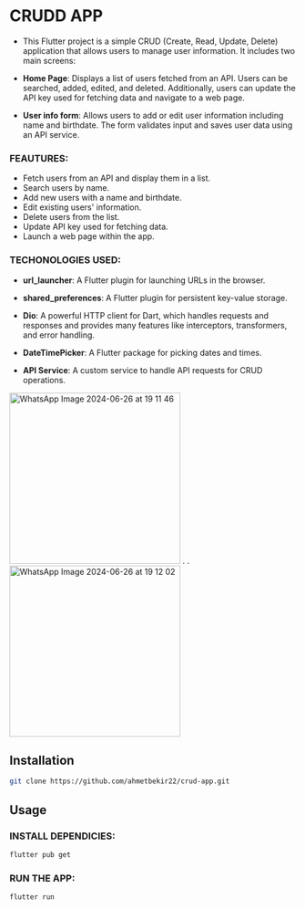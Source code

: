 # CRUDD APP
- This Flutter project is a simple CRUD (Create, Read, Update, Delete) application that allows users to manage user information. It includes two main screens:

- **Home Page**: Displays a list of users fetched from an API. Users can be searched, added, edited, and deleted. Additionally, users can update the API key used for fetching data and navigate to a web page.

 - **User info form**: Allows users to add or edit user information including name and birthdate. The form validates input and saves user data using an API service.

 
### FEAUTURES:
- Fetch users from an API and display them in a list.
- Search users by name.
- Add new users with a name and birthdate.
- Edit existing users' information.
- Delete users from the list.
- Update API key used for fetching data.
- Launch a web page within the app.



### TECHONOLOGIES USED:

- **url_launcher**: A Flutter plugin for launching URLs in the browser.

- **shared_preferences**: A Flutter plugin for persistent key-value storage.

- **Dio**: A powerful HTTP client for Dart, which handles requests and responses and provides many features like interceptors, transformers, and error handling.

- **DateTimePicker**: A Flutter package for picking dates and times.

- **API Service**: A custom service to handle API requests for CRUD operations.




<img src="https://github.com/ahmetbekir22/crud-app/assets/118047063/278f74da-9122-499f-8507-c17e4b6bb627" alt="WhatsApp Image 2024-06-26 at 19 11 46" width="300" /> .     .
<img src="https://github.com/ahmetbekir22/crud-app/assets/118047063/1070ff40-206d-4caf-9c2f-804aa4a2def2" alt="WhatsApp Image 2024-06-26 at 19 12 02" width="300" />


## Installation

```bash
git clone https://github.com/ahmetbekir22/crud-app.git
```

## Usage

### INSTALL DEPENDICIES: 
```bash
flutter pub get
```
### RUN THE APP: 
```bash
flutter run
```





